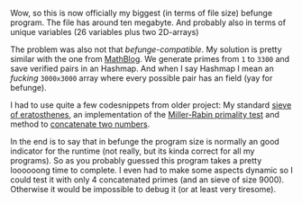 Wow, so this is now officially my biggest (in terms of file size) befunge program.
The file has around ten megabyte. And probably also in terms of unique variables (26 variables plus two 2D-arrays)

The problem was also not that *befunge-compatible*.
My solution is pretty similar with the one from [MathBlog](http://www.mathblog.dk/project-euler-60-primes-concatenate/).
We generate primes from `1` to `3300` and save verified pairs in an Hashmap.
And when I say Hashmap I mean an *fucking* `3000x3000` array where every possible pair has an field (yay for befunge).

I had to use quite a few codesnippets from older project:
My standard [sieve of eratosthenes](https://en.wikipedia.org/wiki/Sieve_of_Eratosthenes), an implementation of the [Miller-Rabin primality test](https://en.wikipedia.org/wiki/Miller%E2%80%93Rabin_primality_test) and method to [concatenate two numbers](http://www.mathblog.dk/files/euler/Problem60.cs).

In the end is to say that in befunge the program size is normally an good indicator for the runtime (not really, but its kinda correct for all my programs).
So as you probably guessed this program takes a pretty loooooong time to complete.
I even had to make some aspects dynamic so I could test it with only 4 concatenated primes (and an sieve of size 9000).
Otherwise it would be impossible to debug it (or at least very tiresome).